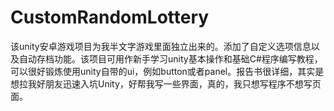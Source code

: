 # CustomRandomLottery
该unity安卓游戏项目为我半文字游戏里面独立出来的。添加了自定义选项信息以及自动存档功能。该项目可用作新手学习unity基本操作和基础C#程序编写教程，可以很好锻炼使用unity自带的ui，例如button或者panel。报告书很详细，其实是想拉我好朋友迅速入坑Unity，好帮我写一些界面，真的，我只想写程序不想写页面。
